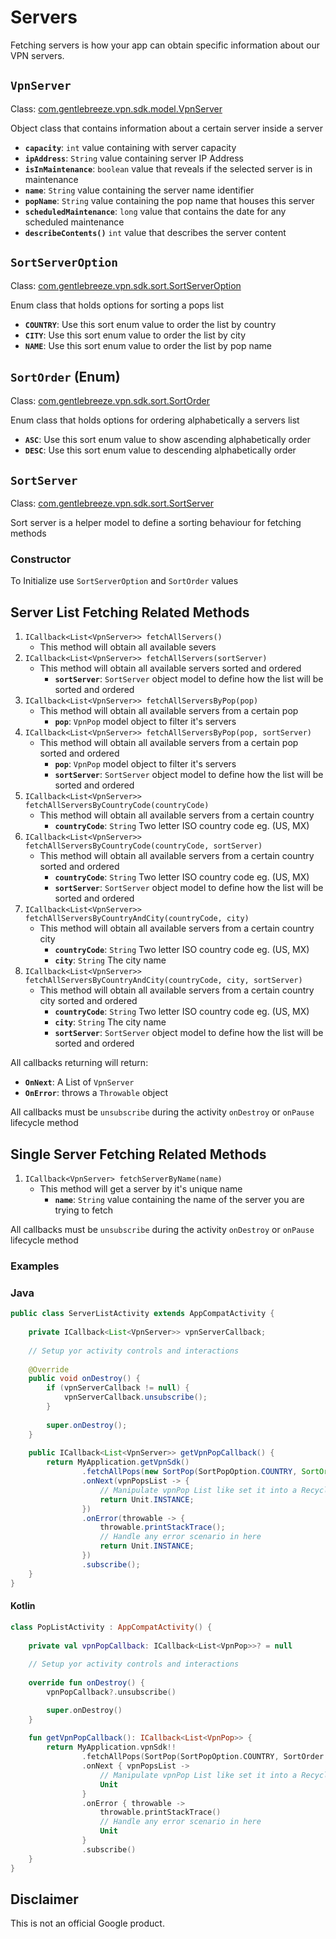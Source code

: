 # Servers

Fetching servers is how your app can obtain specific information about our VPN servers.

## `VpnServer`

Class: [com.gentlebreeze.vpn.sdk.model.VpnServer][1]

Object class that contains information about a certain server inside a server

- **`capacity`**: `int` value containing with server capacity
- **`ipAddress`**: `String` value containing server IP Address
- **`isInMaintenance`**: `boolean` value that reveals if the selected server is in maintenance
- **`name`**: `String` value containing the server name identifier
- **`popName`**: `String` value containing the pop name that houses this server
- **`scheduledMaintenance`**: `long` value that contains the date for any scheduled maintenance
- **`describeContents()`** `int` value that describes the server content 

## `SortServerOption`

Class: [com.gentlebreeze.vpn.sdk.sort.SortServerOption][2]

Enum class that holds options for sorting a pops list

- **`COUNTRY`**: Use this sort enum value to order the list by country 
- **`CITY`**: Use this sort enum value to order the list by city
- **`NAME`**: Use this sort enum value to order the list by pop name

## `SortOrder` (Enum)

Class: [com.gentlebreeze.vpn.sdk.sort.SortOrder][3]

Enum class that holds options for ordering alphabetically a servers list

- **`ASC`**: Use this sort enum value to show ascending alphabetically order
- **`DESC`**: Use this sort enum value to descending alphabetically order

## `SortServer`

Class: [com.gentlebreeze.vpn.sdk.sort.SortServer][4]

Sort server is a helper model to define a sorting behaviour for fetching methods

### Constructor

To Initialize use `SortServerOption` and `SortOrder` values

## Server List Fetching Related Methods

1. `ICallback<List<VpnServer>> fetchAllServers()`
    - This method will obtain all available severs
2. `ICallback<List<VpnServer>> fetchAllServers(sortServer)`
    - This method will obtain all available servers sorted and ordered
        - **`sortServer`**: `SortServer` object model to define how the list will be sorted and ordered
3. `ICallback<List<VpnServer>> fetchAllServersByPop(pop)`
    - This method will obtain all available servers from a certain pop
        - **`pop`**: `VpnPop` model object to filter it's servers
4. `ICallback<List<VpnServer>> fetchAllServersByPop(pop, sortServer)`
    - This method will obtain all available servers from a certain pop sorted and ordered 
        - **`pop`**: `VpnPop` model object to filter it's servers
        - **`sortServer`**: `SortServer` object model to define how the list will be sorted and ordered
5. `ICallback<List<VpnServer>> fetchAllServersByCountryCode(countryCode)`
    - This method will obtain all available servers from a certain country
        - **`countryCode`**: `String` Two letter ISO country code eg. (US, MX)
6. `ICallback<List<VpnServer>> fetchAllServersByCountryCode(countryCode, sortServer)`
    - This method will obtain all available servers from a certain country sorted and ordered
        - **`countryCode`**: `String` Two letter ISO country code eg. (US, MX)
        - **`sortServer`**: `SortServer` object model to define how the list will be sorted and ordered
7. `ICallback<List<VpnServer>> fetchAllServersByCountryAndCity(countryCode, city)`
    - This method will obtain all available servers from a certain country city
        - **`countryCode`**: `String` Two letter ISO country code eg. (US, MX)
        - **`city`**: `String` The city name
8. `ICallback<List<VpnServer>> fetchAllServersByCountryAndCity(countryCode, city, sortServer)`
    - This method will obtain all available servers from a certain country city sorted and ordered
        - **`countryCode`**: `String` Two letter ISO country code eg. (US, MX)
        - **`city`**: `String` The city name
        - **`sortServer`**: `SortServer` object model to define how the list will be sorted and ordered


All callbacks returning will return:
- **`OnNext`**: A List of `VpnServer`
- **`OnError`**: throws a `Throwable` object

All callbacks must be `unsubscribe` during the activity `onDestroy` or 
`onPause` lifecycle method

## Single Server Fetching Related Methods

1. `ICallback<VpnServer> fetchServerByName(name)`
    - This method will get a server by it's unique name
        - **`name`**: `String` value containing the name of the server you are trying to fetch
        
        
All callbacks must be `unsubscribe` during the activity `onDestroy` or 
`onPause` lifecycle method

### Examples

### Java
        
```java
public class ServerListActivity extends AppCompatActivity {
    
    private ICallback<List<VpnServer>> vpnServerCallback;
    
    // Setup yor activity controls and interactions
    
    @Override
    public void onDestroy() {
        if (vpnServerCallback != null) {
            vpnServerCallback.unsubscribe();
        }
        
        super.onDestroy();
    }
    
    public ICallback<List<VpnServer>> getVpnPopCallback() {
        return MyApplication.getVpnSdk()
                .fetchAllPops(new SortPop(SortPopOption.COUNTRY, SortOrder.DESC))
                .onNext(vpnPopsList -> {
                    // Manipulate vpnPop List like set it into a Recycler View Adapter
                    return Unit.INSTANCE;
                })
                .onError(throwable -> {
                    throwable.printStackTrace();
                    // Handle any error scenario in here
                    return Unit.INSTANCE;
                })
                .subscribe();
    }
}
```

#### Kotlin

```kotlin
class PopListActivity : AppCompatActivity() {
    
    private val vpnPopCallback: ICallback<List<VpnPop>>? = null
    
    // Setup yor activity controls and interactions
    
    override fun onDestroy() {
        vpnPopCallback?.unsubscribe()

        super.onDestroy()
    }
    
    fun getVpnPopCallback(): ICallback<List<VpnPop>> {
        return MyApplication.vpnSdk!!
                .fetchAllPops(SortPop(SortPopOption.COUNTRY, SortOrder.DESC))
                .onNext { vpnPopsList ->
                    // Manipulate vpnPop List like set it into a Recycler View Adapter
                    Unit
                }
                .onError { throwable ->
                    throwable.printStackTrace()
                    // Handle any error scenario in here
                    Unit
                }
                .subscribe()
    }
}
```

## Disclaimer

This is not an official Google product. 

[1]: ../docs/javadoc/sdk/com.gentlebreeze.vpn.sdk.model/-vpn-server/index.html
[2]: ../docs/javadoc/sdk/com.gentlebreeze.vpn.sdk.sort/-sort-server-option/index.html
[3]: ../docs/javadoc/sdk/com.gentlebreeze.vpn.sdk.sort/-sort-order/index.html
[4]: ../docs/javadoc/sdk/com.gentlebreeze.vpn.sdk.sort/-sort-server/index.html